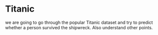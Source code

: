 # Titanic
we are going to go through the popular Titanic dataset and try to predict whether a person survived the shipwreck. Also understand other points.

